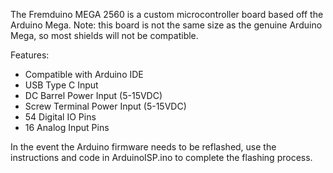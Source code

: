 The Fremduino MEGA 2560 is a custom microcontroller board based off the Arduino Mega.  Note: this board is not the same size as the genuine Arduino Mega, so most shields will not be compatible.

Features:
- Compatible with Arduino IDE
- USB Type C Input
- DC Barrel Power Input (5-15VDC)
- Screw Terminal Power Input (5-15VDC)
- 54 Digital IO Pins
- 16 Analog Input Pins

In the event the Arduino firmware needs to be reflashed, use the instructions and code in ArduinoISP.ino to complete the flashing process.
